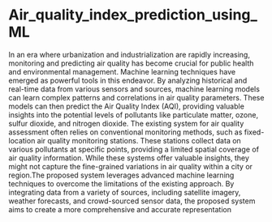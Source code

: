 # Air_quality_index_prediction_using_ML
In an era where urbanization and industrialization are rapidly
increasing, monitoring and predicting air quality has become crucial
for public health and environmental management. Machine learning
techniques have emerged as powerful tools in this endeavor. By
analyzing historical and real-time data from various sensors and
sources, machine learning models can learn complex patterns and
correlations in air quality parameters. These models can then predict
the Air Quality Index (AQI), providing valuable insights into the
potential levels of pollutants like particulate matter, ozone, sulfur
dioxide, and nitrogen dioxide. The existing system for air quality assessment often relies on
conventional monitoring methods, such as fixed-location air quality
monitoring stations. These stations collect data on various pollutants
at specific points, providing a limited spatial coverage of air quality
information. While these systems offer valuable insights, they might
not capture the fine-grained variations in air quality within a city or
region.The proposed system leverages advanced machine learning
techniques to overcome the limitations of the existing approach. By
integrating data from a variety of sources, including satellite imagery, weather forecasts, and crowd-sourced sensor data, the proposed
system aims to create a more comprehensive and accurate
representation 

